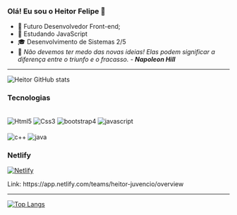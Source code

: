 ### Olá! Eu sou o Heitor Felipe 👋
- 🚀 Futuro Desenvolvedor Front-end;
- 🌱 Estudando JavaScript
- 🎓 Desenvolvimento de Sistemas 2/5
- 📖 <cite>Não devemos ter medo das novas ideias! Elas podem significar a diferença entre o triunfo e o fracasso. - <strong>Napoleon Hill</strong></cite>

<hr>

![Heitor GitHub stats](https://github-readme-stats.vercel.app/api?username=HeitorFelipeDev&show_icons=true&theme=radical)

### Tecnologias
<div style="display: inline_block">
    <br>
    <img align="center" alt="Html5" src="https://img.shields.io/badge/HTML5-E34F26?style=for-the-badge&logo=html5&logoColor=white">
    <img align="center" alt="Css3" src="https://img.shields.io/badge/CSS3-1572B6?style=for-the-badge&logo=css3&logoColor=white">
    <img align="center" alt="bootstrap4" src="https://img.shields.io/badge/Bootstrap-563D7C?style=for-the-badge&logo=bootstrap&logoColor=white">
    <img align="center" alt="javascript" src="https://img.shields.io/badge/JavaScript-F7DF1E?style=for-the-badge&logo=javascript&logoColor=black">
</div>

<div style="display: inline_block">
    <br>
    <img align="center" alt="c++" src="https://img.shields.io/badge/C%2B%2B-00599C?style=for-the-badge&logo=c%2B%2B&logoColor=white">
    <img align="center" alt="java" src="https://img.shields.io/badge/Java-ED8B00?style=for-the-badge&logo=java&logoColor=white">
</div>


### Netlify
[![Netlify](https://img.shields.io/badge/Netlify-00C7B7?style=for-the-badge&logo=netlify&logoColor=white)]('https://app.netlify.com/teams/heitor-juvencio/overview')
<div>
Link: https://app.netlify.com/teams/heitor-juvencio/overview
</div>

<hr>

[![Top Langs](https://github-readme-stats.vercel.app/api/top-langs/?username=HeitorFelipeDev&layout=compact)](https://github.com/anuraghazra/github-readme-stats)
